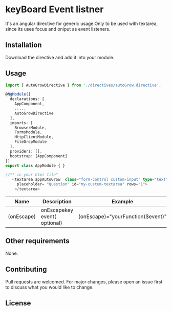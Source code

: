 
# keyBoard Event listner

It's an angular directive for generic usage.Only to be used with textarea, since its uses focus and oniput as event listeners.

## Installation

Download the directive and add it into your module.

## Usage

```TypeScript
import { AutoGrowDirective } from './directives/autoGrow.directive';

@NgModule({
  declarations: [
    AppComponent,
    ....,
    AutoGrowDirective
  ],
  imports: [
    BrowserModule,
    FormsModule,
    HttpClientModule,
    FileDropModule
  ],
  providers: [],
  bootstrap: [AppComponent]
})
export class AppModule { }

//** in your html file"
   <textarea appAutoGrow  class="form-control custom-input" type="text"
     placeholder= "Question" id="my-custum-textarea" rows="1">
    </textarea>
```


Name  | Description | Example | 
------------- | ------------- | -------------
(onEscape)  | onEscapekey event( optional) | (onEscape)="yourFunction($event)"

## Other requirements
None.

## Contributing
Pull requests are welcomed. For major changes, please open an issue first to discuss what you would like to change.

## License

